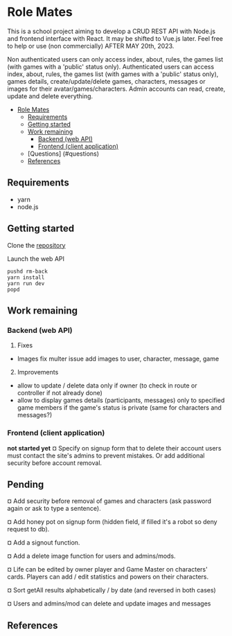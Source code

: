 # Role Mates

This is a school project aiming to develop a CRUD REST API with Node.js and frontend interface with React. It may be shifted to Vue.js later.
Feel free to help or use (non commercially) AFTER MAY 20th, 2023.

Non authenticated users can only access index, about, rules, the games list (with games with a 'public' status only).
Authenticated users can access index, about, rules, the games list (with games with a 'public' status only), games details, create/update/delete games, characters, messages or images for their avatar/games/characters.
Admin accounts can read, create, update and delete everything.

- [Role Mates](#role-mates)
  - [Requirements](#requirements)
  - [Getting started](#getting-started)
  - [Work remaining](#work-remaining)
    - [Backend (web API)](#backend-web-api)
    - [Frontend (client application)](#frontend-client-application)
  - [Questions] (#questions)
  - [References](#references)

## Requirements

- yarn
- node.js

## Getting started

Clone the [repository](https://github.com/kimt0t0/Role-Mates/)

Launch the web API

```
pushd rm-back
yarn install
yarn run dev
popd
```

<!-- Launch the front-end application

~~~
pushd rm-front
yarn install
yarn run dev
popd
~~~ -->

## Work remaining

### Backend (web API)

1. Fixes

- Images
  fix multer issue
  add images to user, character, message, game

2. Improvements

- allow to update / delete data only if owner (to check in route or controller if not already done)
- allow to display games details (participants, messages) only to specified game members if the game's status is private (same for characters and messages?)

### Frontend (client application)

**not started yet**
¤ Specify on signup form that to delete their account users must contact the site's admins to prevent mistakes. Or add additional security before account removal.

## Pending

¤ Add security before removal of games and characters (ask password again or ask to type a sentence).

¤ Add honey pot on signup form (hidden field, if filled it's a robot so deny request to db).

¤ Add a signout function.

¤ Add a delete image function for users and admins/mods.

¤ Life can be edited by owner player and Game Master on characters' cards. Players can add / edit statistics and powers on their characters.

¤ Sort getAll results alphabetically / by date (and reversed in both cases)

¤ Users and admins/mod can delete and update images and messages

## References

<!-- Une liste de liens utiles pour comprendre, utiliser, modifier le projet -->
